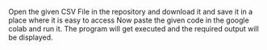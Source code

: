 Open the given CSV File in the repository and download it and save it in a place where it is easy to access
Now paste the given code in the google colab and run it.
The program will get executed and the required output will be displayed.
